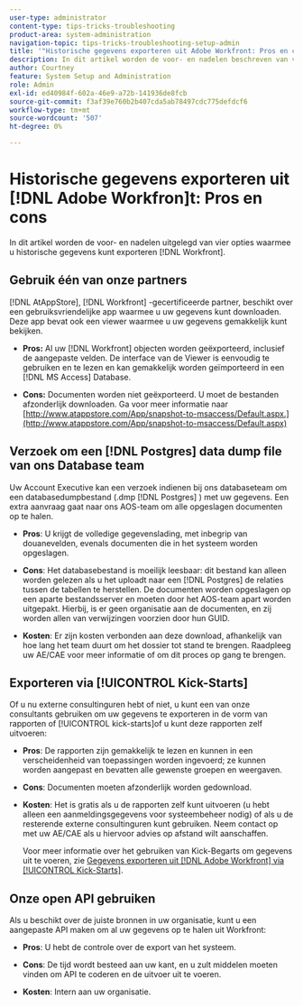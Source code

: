 ```yaml
---
user-type: administrator
content-type: tips-tricks-troubleshooting
product-area: system-administration
navigation-topic: tips-tricks-troubleshooting-setup-admin
title: '"Historische gegevens exporteren uit Adobe Workfront: Pros en cons'
description: In dit artikel worden de voor- en nadelen beschreven van vier opties die u kunt gebruiken om historische gegevens uit Workfront te exporteren.
author: Courtney
feature: System Setup and Administration
role: Admin
exl-id: ed40984f-602a-46e9-a72b-141936de8fcb
source-git-commit: f3af39e760b2b407cda5ab78497cdc775defdcf6
workflow-type: tm+mt
source-wordcount: '507'
ht-degree: 0%

---
```


# Historische gegevens exporteren uit [!DNL Adobe Workfron]t: Pros en cons

In dit artikel worden de voor- en nadelen uitgelegd van vier opties waarmee u historische gegevens kunt exporteren [!DNL Workfront].

## Gebruik één van onze partners

[!DNL AtAppStore], [!DNL Workfront] -gecertificeerde partner, beschikt over een gebruiksvriendelijke app waarmee u uw gegevens kunt downloaden. Deze app bevat ook een viewer waarmee u uw gegevens gemakkelijk kunt bekijken.

* **Pros:** Al uw [!DNL Workfront] objecten worden geëxporteerd, inclusief de aangepaste velden. De interface van de Viewer is eenvoudig te gebruiken en te lezen en kan gemakkelijk worden geïmporteerd in een [!DNL MS Access] Database.

* **Cons:** Documenten worden niet geëxporteerd. U moet de bestanden afzonderlijk downloaden. Ga voor meer informatie naar [http://www.atappstore.com/App/snapshot-to-msaccess/Default.aspx.](http://www.atappstore.com/App/snapshot-to-msaccess/Default.aspx)

## Verzoek om een [!DNL Postgres] data dump file van ons Database team

Uw Account Executive kan een verzoek indienen bij ons databaseteam om een databasedumpbestand (.dmp [!DNL Postgres] ) met uw gegevens. Een extra aanvraag gaat naar ons AOS-team om alle opgeslagen documenten op te halen.

* **Pros**: U krijgt de volledige gegevenslading, met inbegrip van douanevelden, evenals documenten die in het systeem worden opgeslagen.

* **Cons**: Het databasebestand is moeilijk leesbaar: dit bestand kan alleen worden gelezen als u het uploadt naar een [!DNL Postgres] de relaties tussen de tabellen te herstellen. De documenten worden opgeslagen op een aparte bestandsserver en moeten door het AOS-team apart worden uitgepakt. Hierbij, is er geen organisatie aan de documenten, en zij worden allen van verwijzingen voorzien door hun GUID.
* **Kosten**: Er zijn kosten verbonden aan deze download, afhankelijk van hoe lang het team duurt om het dossier tot stand te brengen. Raadpleeg uw AE/CAE voor meer informatie of om dit proces op gang te brengen.

## Exporteren via [!UICONTROL Kick-Starts]

Of u nu externe consultinguren hebt of niet, u kunt een van onze consultants gebruiken om uw gegevens te exporteren in de vorm van rapporten of [!UICONTROL kick-starts]of u kunt deze rapporten zelf uitvoeren:

* **Pros**: De rapporten zijn gemakkelijk te lezen en kunnen in een verscheidenheid van toepassingen worden ingevoerd; ze kunnen worden aangepast en bevatten alle gewenste groepen en weergaven.

* **Cons**: Documenten moeten afzonderlijk worden gedownload.

* **Kosten**: Het is gratis als u de rapporten zelf kunt uitvoeren (u hebt alleen een aanmeldingsgegevens voor systeembeheer nodig) of als u de resterende externe consultinguren kunt gebruiken. Neem contact op met uw AE/CAE als u hiervoor advies op afstand wilt aanschaffen.

   Voor meer informatie over het gebruiken van Kick-Begarts om gegevens uit te voeren, zie [Gegevens exporteren uit [!DNL Adobe Workfront] via [!UICONTROL Kick-Starts]](../../administration-and-setup/manage-workfront/using-kick-starts/export-data-from-wf-via-kick-starts.md).

## Onze open API gebruiken

Als u beschikt over de juiste bronnen in uw organisatie, kunt u een aangepaste API maken om al uw gegevens op te halen uit Workfront:

* **Pros**: U hebt de controle over de export van het systeem.

* **Cons**: De tijd wordt besteed aan uw kant, en u zult middelen moeten vinden om API te coderen en de uitvoer uit te voeren.

* **Kosten**: Intern aan uw organisatie.
